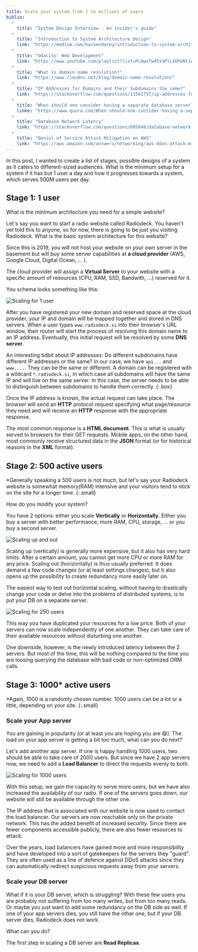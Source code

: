 ```yaml
---
title: Scale your system from 1 to millions of users
biblio:
  - 
    title: "System Design Interview - An insider's guide"
  - 
    title: "Introduction to System Architecture Design"
    link: "https://medium.com/backendarmy/introduction-to-system-architecture-design-fcd4f327b6c9"
  - 
    title: "Udacity: Web Development"
    link: "https://www.youtube.com/playlist?list=PLAwxTw4SYaPlLXUhUNt1wINWrrH9axjcI"
  - 
    title: "What is domain name resolution?"
    link: "https://www.cloudns.net/blog/domain-name-resolution/"
  -
    title: "IP Addresses for Domains and their Subdomains the same?"
    link: "https://stackoverflow.com/questions/11561757/ip-addresses-for-domains-and-their-subdomains-the-same"
  - 
    title: "When should one consider having a separate database server?"
    linke: "https://www.quora.com/When-should-one-consider-having-a-separate-database-server"
  - 
    title: "Database Network Latency"
    link: "https://stackoverflow.com/questions/605648/database-network-latency"
  -  
    title: "Denial of Service Attack Mitigation on AWS"
    link: "https://aws.amazon.com/answers/networking/aws-ddos-attack-mitigation/"
---
```


In this post, I wanted to create a list of stages, possible designs of a system as it caters to different-sized audiences. What is the minimum setup for a system if it has but 1 user a day and how it progresses towards a system, which serves 500M users per day.

## Stage 1: 1 user

What is the minimum architecture you need for a simple website? 

Let's say you want to start a radio website called Radiodeck. You haven't yet told this to anyone, so for now, there is going to be just you visiting Radiodeck. What is the basic system architecture for this website?

Since this is 2019, you will not host your website on your own server in the basement but will buy some server capabilities at **a cloud provider** (AWS, Google Cloud, Digital Ocean, ... ).

The cloud provider will assign a **Virtual Server** to your website with a specific amount of resources (CPU, RAM, SSD, Bandwith, ...) reserved for it.

You schema looks something like this:

![Scaling for 1 user](/assets/scaling-for-1-user.jpg)

After you have registered your new domain and reserved space at the cloud provider, your IP and domain will be mapped together and stored in DNS servers. When a user types `www.radiodeck.si` into their browser's URL window, their router will start the process of resolving this domain name to an IP address. Eventually, this initial request will be resolved by some **DNS server**.

An interesting tidbit about IP addresses: Do different subdomains have different IP addresses or the same? In our case, we have `api...` and `www....`. They can be the same or different. A domain can be registered with a wildcard `*.radiodeck.si`, in which case all subdomains will have the same IP and will live on the same server. In this case, the server needs to be able to distinguish between subdomains to handle them correctly.
{:.box}

Once the IP address is known, the actual request can take place. The browser will send an **HTTP** protocol request specifying what page/resource they need and will receive an **HTTP** response with the appropriate response. 

The most common response is a **HTML document**. This is what is usually served to browsers for their GET requests. Mobile apps, on the other hand, most commonly receive structured data in the **JSON** format (or for historical reasons in the **XML** format).

## Stage 2: 500 active users

\*Generally speaking a 500 users is not much, but let's say your Radiodeck website is somewhat memory(RAM) intensive and your visitors tend to stick on the site for a longer time.
{:.small}

How do you modify your system?

You have 2 options: either you scale **Vertically** or **Horizontally**. Either you buy a server with better performance, more RAM, CPU, storage, ... or you buy a second server.

![Scaling up and out](/assets/scaling-up-and-out.jpg)

Scaling up (vertically) is generally more expensive, but it also has very hard limits. After a certain amount, you cannot get more CPU or more RAM for any price. Scaling out (horizontally) is thus usually preferred. It does demand a few code changes (or at least settings changes), but it also opens up the possibility to create redundancy more easily later on.

The easiest way to test out horizontal scaling, without having to drastically change your code or delve into the problems of distributed systems, is to put your DB on a separate server. 

![Scaling for 250 users](/assets/scaling-for-stage-2-B.jpg)

This way you have duplicated your resources for a low price. Both of your servers can now scale independently of one another. They can take care of their available resources without disturbing one another.

One downside, however, is the newly introduced latency between the 2 servers. But most of the time, this will be nothing compared to the time you are loosing querying the database with bad code or non-optimized ORM calls.

## Stage 3: 1000\* active users

\*Again, 1000 is a randomly chosen number. 1000 users can be a lot or a little, depending on your site.
{:.small}

### Scale your App server

You are gaining in popularity (or at least you are hoping you are :smile:). The load on your app server is getting a bit too much, what can you do next?

Let's add another app server. If one is happy handling 1000 users, two should be able to take care of 2000 users. But since we have 2 app servers now, we need to add a **Load Balancer** to direct the requests evenly to both.

![Scaling for 1000 users](/assets/scaling-for-stage-3.jpg)

With this setup, we gain the capacity to serve more users, but we have also increased the availability of our radio. If one of the servers goes down, our website will still be available through the other one. 

The IP address that is associated with our website is now used to contact the load balancer. Our servers are now reachable only on the private network. This has the added benefit of increased security. Since there are fewer components accessible publicly, there are also fewer resources to attack.

Over the years, load balancers have gained more and more responsibility and have developed into a sort of gatekeepers for the servers they "guard". They are often used as a line of defence against DDoS attacks since they can automatically redirect suspicious requests away from your servers. 

### Scale your DB server

What if it is your DB server, which is struggling? With these few users you are probably not suffering from too many writes, but from too many reads. Or maybe you just want to add some redundancy on the DB side as well. If one of your app servers dies, you still have the other one, but if your DB server dies, Radiodeck does not work. 

What can you do?

The first step in scaling a DB server are **Read Replicas**. 
